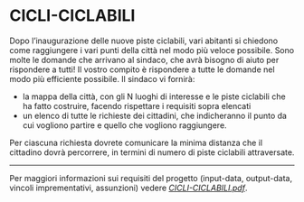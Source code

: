 # CICLI-CICLABILI
Dopo l’inaugurazione delle nuove piste ciclabili, vari abitanti si chiedono come raggiungere i vari punti della città nel modo più veloce possibile. Sono molte le domande che arrivano al sindaco, che avrà bisogno di aiuto per rispondere a tutti! Il vostro compito è rispondere a tutte le domande nel modo più efficiente possibile.
Il sindaco vi fornirà:
  - la mappa della città, con gli N luoghi di interesse e le piste ciclabili che ha fatto costruire, facendo rispettare i requisiti sopra elencati
  - un elenco di tutte le richieste dei cittadini, che indicheranno il punto da cui vogliono partire e quello che vogliono raggiungere.

Per ciascuna richiesta dovrete comunicare la minima distanza che il cittadino dovrà percorrere, in termini di numero di piste ciclabili attraversate.

---
Per maggiori informazioni sui requisiti del progetto (input-data, output-data, vincoli imprementativi, assunzioni) vedere [*CICLI-CICLABILI.pdf*](https://github.com/ChabbakiAymane/CICLI-CICLABILI/blob/main/CICLI-CICLABILI.pdf).
